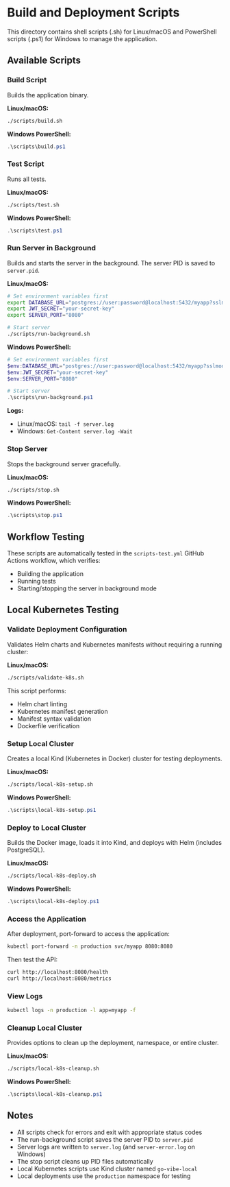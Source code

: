 # Build and Deployment Scripts

This directory contains shell scripts (.sh) for Linux/macOS and PowerShell scripts (.ps1) for Windows to manage the application.

## Available Scripts

### Build Script
Builds the application binary.

**Linux/macOS:**
```bash
./scripts/build.sh
```

**Windows PowerShell:**
```powershell
.\scripts\build.ps1
```

### Test Script
Runs all tests.

**Linux/macOS:**
```bash
./scripts/test.sh
```

**Windows PowerShell:**
```powershell
.\scripts\test.ps1
```

### Run Server in Background
Builds and starts the server in the background. The server PID is saved to `server.pid`.

**Linux/macOS:**
```bash
# Set environment variables first
export DATABASE_URL="postgres://user:password@localhost:5432/myapp?sslmode=disable"
export JWT_SECRET="your-secret-key"
export SERVER_PORT="8080"

# Start server
./scripts/run-background.sh
```

**Windows PowerShell:**
```powershell
# Set environment variables first
$env:DATABASE_URL="postgres://user:password@localhost:5432/myapp?sslmode=disable"
$env:JWT_SECRET="your-secret-key"
$env:SERVER_PORT="8080"

# Start server
.\scripts\run-background.ps1
```

**Logs:**
- Linux/macOS: `tail -f server.log`
- Windows: `Get-Content server.log -Wait`

### Stop Server
Stops the background server gracefully.

**Linux/macOS:**
```bash
./scripts/stop.sh
```

**Windows PowerShell:**
```powershell
.\scripts\stop.ps1
```

## Workflow Testing

These scripts are automatically tested in the `scripts-test.yml` GitHub Actions workflow, which verifies:
- Building the application
- Running tests
- Starting/stopping the server in background mode

## Local Kubernetes Testing

### Validate Deployment Configuration

Validates Helm charts and Kubernetes manifests without requiring a running cluster:

**Linux/macOS:**
```bash
./scripts/validate-k8s.sh
```

This script performs:
- Helm chart linting
- Kubernetes manifest generation
- Manifest syntax validation
- Dockerfile verification

### Setup Local Cluster
Creates a local Kind (Kubernetes in Docker) cluster for testing deployments.

**Linux/macOS:**
```bash
./scripts/local-k8s-setup.sh
```

**Windows PowerShell:**
```powershell
.\scripts\local-k8s-setup.ps1
```

### Deploy to Local Cluster
Builds the Docker image, loads it into Kind, and deploys with Helm (includes PostgreSQL).

**Linux/macOS:**
```bash
./scripts/local-k8s-deploy.sh
```

**Windows PowerShell:**
```powershell
.\scripts\local-k8s-deploy.ps1
```

### Access the Application
After deployment, port-forward to access the application:

```bash
kubectl port-forward -n production svc/myapp 8080:8080
```

Then test the API:
```bash
curl http://localhost:8080/health
curl http://localhost:8080/metrics
```

### View Logs
```bash
kubectl logs -n production -l app=myapp -f
```

### Cleanup Local Cluster
Provides options to clean up the deployment, namespace, or entire cluster.

**Linux/macOS:**
```bash
./scripts/local-k8s-cleanup.sh
```

**Windows PowerShell:**
```powershell
.\scripts\local-k8s-cleanup.ps1
```

## Notes

- All scripts check for errors and exit with appropriate status codes
- The run-background script saves the server PID to `server.pid`
- Server logs are written to `server.log` (and `server-error.log` on Windows)
- The stop script cleans up PID files automatically
- Local Kubernetes scripts use Kind cluster named `go-vibe-local`
- Local deployments use the `production` namespace for testing

